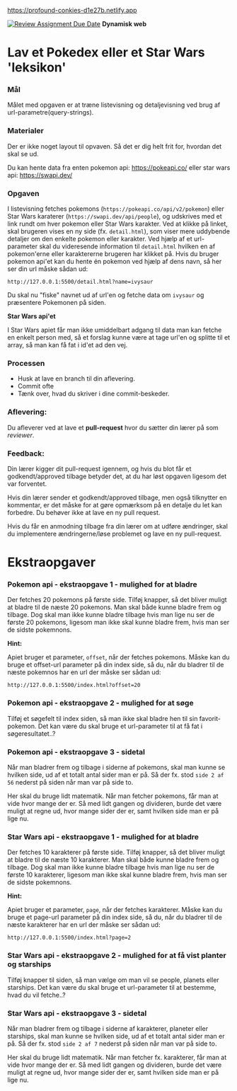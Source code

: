 https://profound-conkies-d1e27b.netlify.app

[![Review Assignment Due Date](https://classroom.github.com/assets/deadline-readme-button-22041afd0340ce965d47ae6ef1cefeee28c7c493a6346c4f15d667ab976d596c.svg)](https://classroom.github.com/a/GpfmwDls)
**Dynamisk web**

# Lav et Pokedex eller et Star Wars 'leksikon'

### **Mål**
Målet med opgaven er at træne listevisning og detaljevisning ved brug af url-parametre(query-strings).

### **Materialer**
Der er ikke noget layout til opvaven. Så det er dig helt frit for, hvordan det skal se ud.

Du kan hente data fra enten pokemon api: https://pokeapi.co/
eller star wars api: https://swapi.dev/

### **Opgaven**

I listevisning fetches pokemons (`https://pokeapi.co/api/v2/pokemon`) eller Star Wars karaterer (`https://swapi.dev/api/people`), og udskrives med et link rundt om hver pokemon eller Star Wars karakter. Ved at klikke på linket, skal brugeren vises en ny side (fx. `detail.html`), som viser mere uddybende detaljer om den enkelte pokemon eller karakter. Ved hjælp af et url-parameter skal du videresende information til `detail.html` hvilken en af pokemon'erne eller karaktererne brugeren har klikket på. Hvis du bruger pokemon api'et kan du hente én pokemon ved hjælp af dens navn, så her ser din url måske sådan ud: 
```
http://127.0.0.1:5500/detail.html?name=ivysaur
```

Du skal nu "fiske" navnet ud af url'en og fetche data om `ivysaur` og præsentere Pokemonen på siden.

**Star Wars api'et**

I Star Wars apiet får man ikke umiddelbart adgang til data man kan fetche en enkelt person med, så et forslag kunne være at tage url'en og splitte til et array, så man kan få fat i id'et ad den vej.

### **Processen** 
- Husk at lave en branch til din aflevering.
- Commit ofte
- Tænk over, hvad du skriver i dine commit-beskeder.


### **Aflevering**: 
Du afleverer ved at lave et **pull-request** hvor du sætter din lærer på som *reviewer*.

### **Feedback**: 
Din lærer kigger dit pull-request igennem, og hvis du blot får et godkendt/approved tilbage betyder det, at du har løst opgaven ligesom det var forventet. 

Hvis din lærer sender et godkendt/approved tilbage, men også tilknytter en kommentar, er det måske for at gøre opmærksom på en detalje du let kan forbedre. Du behøver ikke at lave en ny pull request.

Hvis du får en anmodning tilbage fra din lærer om at udføre ændringer, skal du implementere ændringerne/løse problemet og lave en ny pull-request. 


# Ekstraopgaver


### **Pokemon api - ekstraopgave 1 - mulighed for at bladre**

Der fetches 20 pokemons på første side. Tilføj knapper, så det bliver muligt at bladre til de næste 20 pokemons.
Man skal både kunne bladre frem og tilbage. Dog skal man ikke kunne bladre tilbage hvis man lige nu ser de første 20 pokemons, ligesom man ikke skal kunne bladre frem, hvis man ser de sidste pokemnons.

**Hint:**

Apiet bruger et parameter, `offset`, når der fetches pokemons. Måske kan du bruge et offset-url parameter på din index side, så du, når du bladrer til de næste pokemnos  har en url der måske ser sådan ud: 
```
http://127.0.0.1:5500/index.html?offset=20
```

### **Pokemon api - ekstraopgave 2 - mulighed for at søge**

Tilføj et søgefelt til index siden, så man ikke skal bladre hen til sin favorit-pokemon. Det kan være du skal bruge et url-parameter til at få fat i søgeresultatet..?

### **Pokemon api - ekstraopgave 3 - sidetal**

Når man bladrer frem og tilbage i siderne af pokemons, skal man kunne se hvilken side, ud af et totalt antal sider man er på. Så der fx. stod `side 2 af 56` nederst på siden når man var på side to. 

Her skal du bruge lidt matematik. Når man fetcher pokemons, får man at vide hvor mange der er. Så med lidt gangen og divideren, burde det være muligt at regne ud, hvor mange sider der er, samt hvilken side man er på lige nu.


### **Star Wars api - ekstraopgave 1 - mulighed for at bladre**

Der fetches 10 karakterer på første side. Tilføj knapper, så det bliver muligt at bladre til de næste 10 karakterer.
Man skal både kunne bladre frem og tilbage. Dog skal man ikke kunne bladre tilbage hvis man lige nu ser de første 10 karakterer, ligesom man ikke skal kunne bladre frem, hvis man ser de sidste pokemnons.

**Hint:**

Apiet bruger et parameter, `page`, når der fetches karakterer. Måske kan du bruge et page-url parameter på din index side, så du, når du bladrer til de næste karakterer har en url der måske ser sådan ud: 
```
http://127.0.0.1:5500/index.html?page=2
```

### **Star Wars api - ekstraopgave 2 - mulighed for at få vist planter og starships**

Tilføj knapper til siden, så man vælge om man vil se people, planets eller starships. Det kan være du skal bruge et url-parameter til at bestemme, hvad du vil fetche..?

### **Star Wars api - ekstraopgave 3 - sidetal**

Når man bladrer frem og tilbage i siderne af karakterer, planeter eller starships, skal man kunne se hvilken side, ud af et totalt antal sider man er på. Så der fx. stod `side 2 af 7` nederst på siden når man var på side to. 

Her skal du bruge lidt matematik. Når man fetcher fx. karakterer, får man at vide hvor mange der er. Så med lidt gangen og divideren, burde det være muligt at regne ud, hvor mange sider der er, samt hvilken side man er på lige nu.
